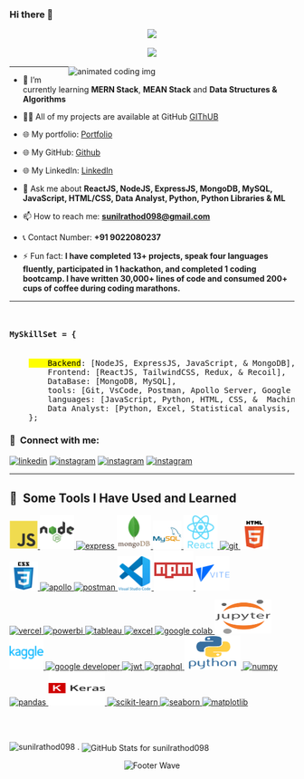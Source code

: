 ### Hi there 👋
<p align="center">
  <img src="https://capsule-render.vercel.app/api?type=venom&height=300&color=gradient&text=I'm%20Sunil%20Rathod">
</p>

<p align="center"> 
  <img src="https://capsule-render.vercel.app/api?type=transparent&color=gradient&text=A%20passionate%20developer%20from%20India&reversal=false&section=header&fontSize=30&animation=blink">
</p>
 
<img align="right" alt="animated coding img" width="400" src="https://i.pinimg.com/originals/cd/59/d6/cd59d626dc86397fe45080e6e9c7027d.gif">

<hr/>

- 🌱 I’m currently learning **MERN Stack**, **MEAN Stack** and **Data Structures & Algorithms**

- 👨‍💻 All of my projects are available at GitHub [GIThUB](https://github.com/sunilrathod098)

- 🌐 My portfolio: [Portfolio](https://sunilrathod-dashboard-sunilrathod098s-projects.vercel.app/)

- 🌐 My GitHub: [Github](https://github.com/sunilrathod098)

- 🌐 My LinkedIn: [LinkedIn](https://www.linkedin.com/in/danavath-sunil-rathod-683853202/)

- 💬 Ask me about **ReactJS, NodeJS, ExpressJS, MongoDB, MySQL, JavaScript, HTML/CSS, Data Analyst, Python, Python Libraries & ML**

- 📫 How to reach me: **sunilrathod098@gmail.com**

- 📞 Contact Number: **+91 9022080237**

- ⚡ Fun fact: **I have completed 13+ projects, speak four languages fluently, participated in 1 hackathon, and completed 1 coding bootcamp. I have written 30,000+ lines of code and consumed 200+ cups of coffee during coding marathons.**

<hr/>


<pre>
    <h4 class="pl-s">MySkillSet = {</h4>
    <mark>&nbsp;&nbsp;&nbsp;&nbsp;Backend</mark>: <span class="pl-s">[NodeJS, ExpressJS, JavaScript, & MongoDB],</span>
    <span>&nbsp;&nbsp;&nbsp;&nbsp;Frontend</span>: <span class="pl-s">[ReactJS, TailwindCSS, Redux, & Recoil],</span>
    <span> &nbsp;&nbsp;&nbsp;DataBase</span>: <span class="pl-s">[MongoDB, MySQL],</span>
    <span> &nbsp;&nbsp;&nbsp;tools</span>: <span class="pl-s">[Git, VsCode, Postman, Apollo Server, Google Cloud & OAuth 2.0 GooglePlayground],</span>
    <span> &nbsp;&nbsp;&nbsp;languages</span>: <span class="pl-s">[JavaScript, Python, HTML, CSS, &  Machine Learning Algorithms],</span>
    <span> &nbsp;&nbsp;&nbsp;Data Analyst</span>: <span class="pl-s">[Python, Excel, Statistical analysis, SQL, Numpy, Pandas, & Visualization, Power BI, & Tableau,]</span>
    <span class="pl-s">};</span>
</pre>

<h3 align="left">🚀 &nbsp;Connect with me:</h3>
<p align="left">
  <a href="https://www.linkedin.com/in/danavath-sunil-rathod-683853202/" target="blank"><img align="center" src="https://raw.githubusercontent.com/rahuldkjain/github-profile-readme-generator/master/src/images/icons/Social/linked-in-alt.svg" alt="linkedin" height="30" width="40" /></a>
  <a href="https://www.instagram.com/sunil._.rathod4/" target="blank"><img align="center" src="https://raw.githubusercontent.com/rahuldkjain/github-profile-readme-generator/master/src/images/icons/Social/instagram.svg" alt="instagram" height="30" width="40" /></a>
  <a href="https://github.com/sunilrathod098" target="blank"><img align="center" src="https://e7.pngegg.com/pngimages/911/648/png-clipart-github-repository-computer-icons-logo-github-blue-git.png" alt="instagram" height="30" width="40" /></a>
  <a href="https://sunilrathod-dashboard-sunilrathod098s-projects.vercel.app/" target="blank"><img align="center" src="https://e7.pngegg.com/pngimages/1007/416/png-clipart-briefcase-computer-icons-business-bag-portfolio-blue-text-thumbnail.png" alt="instagram" height="30" width="40" /></a>
</p>
<hr/>

<h2> 🚀 &nbsp;Some Tools I Have Used and Learned</h2>
<p align=""> 
  <p align="">
  <a href="https://developer.mozilla.org/en-US/docs/Web/JavaScript" target="_blank" rel="noreferrer"> <img src="https://raw.githubusercontent.com/devicons/devicon/master/icons/javascript/javascript-original.svg" alt="javascript" width="50" height="50"/> </a>
  <a href="https://nodejs.org" target="_blank" rel="noreferrer"> <img src="https://raw.githubusercontent.com/devicons/devicon/master/icons/nodejs/nodejs-original-wordmark.svg" alt="nodejs" width="60" height="60"/> </a> 
  <a href="https://expressjs.com" target="_blank" rel="noreferrer"> <img src="https://cdn.prod.website-files.com/6320125ace536b6ad148eca3/66502d746f57d299fe0e0c31_Image%201-Express.js.webp" alt="express" width="70" height="50"/> </a> 
  <a href="https://www.mongodb.com/" target="_blank" rel="noreferrer"> <img src="https://raw.githubusercontent.com/devicons/devicon/master/icons/mongodb/mongodb-original-wordmark.svg" alt="mongodb" width="60" height="60"/> </a>
  <a href="https://www.mysql.com/" target="_blank" rel="noreferrer"> <img src="https://raw.githubusercontent.com/devicons/devicon/master/icons/mysql/mysql-original-wordmark.svg" alt="mysql" width="50" height="50"/> </a>
  <a href="https://reactjs.org/" target="_blank" rel="noreferrer"> <img src="https://raw.githubusercontent.com/devicons/devicon/master/icons/react/react-original-wordmark.svg" alt="react" width="60" height="60"/> </a>
  <a href="https://git-scm.com/" target="_blank" rel="noreferrer"> <img src="https://www.vectorlogo.zone/logos/git-scm/git-scm-icon.svg" alt="git" width="60" height="60"/> </a>
  <a href="https://www.w3.org/html/" target="_blank" rel="noreferrer"> <img src="https://raw.githubusercontent.com/devicons/devicon/master/icons/html5/html5-original-wordmark.svg" alt="html5" width="50" height="50"/> </a>
  <a href="https://www.w3schools.com/css/" target="_blank" rel="noreferrer"> <img src="https://raw.githubusercontent.com/devicons/devicon/master/icons/css3/css3-original-wordmark.svg" alt="css3" width="50" height="50"/> </a>
  <a href="https://www.apollographql.com/" target="_blank" rel="noreferrer"> <img src="https://encrypted-tbn0.gstatic.com/images?q=tbn:ANd9GcSrZSlGXznxfGCOkrnqudGW1QX0CLSdLlQ3jA&s" alt="apollo" width="100" height="60"/> </a>
  <a href="https://www.postman.com/" target="_blank" rel="noreferrer"> <img src="https://learndirectus.com/content/images/size/w1140/2022/03/postman.png" alt="postman" width="100" height="60"/> </a>
  <a href="https://code.visualstudio.com/" target="_blank" rel="noreferrer"> <img src="https://raw.githubusercontent.com/devicons/devicon/master/icons/vscode/vscode-original-wordmark.svg" alt="vscode" width="60" height="60"/> </a>
  <a href="https://www.npmjs.com/" target="_blank" rel="noreferrer"> <img src="https://raw.githubusercontent.com/devicons/devicon/master/icons/npm/npm-original-wordmark.svg" alt="npm" width="70" height="70"/> </a>
  <a href="https://vitejs.dev/" target="_blank" rel="noreferrer"> <img src="https://raw.githubusercontent.com/devicons/devicon/master/icons/vite/vite-original-wordmark.svg" alt="vite" width="60" height="60"/> </a>

  <a href="https://vercel.com/" target="_blank" rel="noreferrer"> <img src="https://mwskwong.com/_next/image?url=https%3A%2F%2Fimages.ctfassets.net%2Fq95r71b1uue1%2FCZM8YFlF9RPBFqn4IW1km%2F1b490ec8796f11dc4491fdc81fadcccd%2FVercel_OG_Image.png&w=1080&q=75" alt="vercel" width="100" height="60"/> </a>
  <a href="https://powerbi.microsoft.com/" target="_blank" rel="noreferrer"> <img src="https://www.dettifossit.com/courseimages/power-bi-training-in-hyderabad.png" alt="powerbi" width="100" height="60"/> </a>
  <a href="https://www.tableau.com/" target="_blank" rel="noreferrer"> <img src="https://crgroup.com/wp-content/uploads/tableau-blue-logo.png" alt="tableau" width="100" height="60"/> </a>
  <a href="https://www.microsoft.com/en-us/microsoft-365/excel" target="_blank" rel="noreferrer"> <img src="https://encrypted-tbn0.gstatic.com/images?q=tbn:ANd9GcT_RtuMeDbqn_L7j2ujyuYbPjrULVftKfxhkQ&s" alt="excel" width="100" height="60"/> </a>
  <a href="https://colab.research.google.com/" target="_blank" rel="noreferrer"> <img src="https://i.ytimg.com/vi/O3a1Dlja_ug/maxresdefault.jpg" alt="google colab" width="100" height="70"/> </a>
  <a href="https://jupyter.org/" target="_blank" rel="noreferrer"> <img src="https://raw.githubusercontent.com/devicons/devicon/master/icons/jupyter/jupyter-original-wordmark.svg" alt="jupyter" width="100" height="60"/> </a>
  <a href="https://www.kaggle.com/" target="_blank" rel="noreferrer"> <img src="https://raw.githubusercontent.com/devicons/devicon/master/icons/kaggle/kaggle-original-wordmark.svg" alt="kaggle" width="60" height="60"/> </a>
  <a href="https://developers.google.com/" target="_blank" rel="noreferrer"> <img src="https://miro.medium.com/v2/resize:fit:1400/1*q2cOVRd_90X9-GmTfQy-Ag.png" alt="google developer" width="40" height="40"/> </a>
  <a href="https://jwt.io/" target="_blank" rel="noreferrer"> <img src="https://ssojet.com/blog/navigating-the-world-of-jwt-a-comprehensive-guide/jwt.jpg" alt="jwt" width="100" height="60"/> </a>
  <a href="https://graphql.org/" target="_blank" rel="noreferrer"> <img src="https://www.gravitee.io/hubfs/graphql.png" alt="graphql" width="100" height="60"/> </a> 
  <a href="https://www.python.org/" target="_blank" rel="noreferrer"> <img src="https://raw.githubusercontent.com/devicons/devicon/master/icons/python/python-original-wordmark.svg" alt="python" width="100" height="60"/> </a>
  <a href="https://numpy.org/" target="_blank" rel="noreferrer"> <img src="https://media.licdn.com/dms/image/v2/D4D12AQE6lQU4Qowvvg/article-cover_image-shrink_600_2000/article-cover_image-shrink_600_2000/0/1675497503021?e=2147483647&v=beta&t=2a7Bs5YrJ3Mf4occHx7RRYWqxpJMsC_Tx2iUnbTIV3g" alt="numpy" width="100" height="60"/> </a>
  <a href="https://pandas.pydata.org/" target="_blank" rel="noreferrer"> <img src="https://static1.makeuseofimages.com/wordpress/wp-content/uploads/2021/10/Pandas-in-Python.jpg" alt="pandas" width="100" height="60"/> </a>
  <a href="https://keras.io/" target="_blank" rel="noreferrer"> <img src="https://raw.githubusercontent.com/devicons/devicon/master/icons/keras/keras-original-wordmark.svg" alt="keras" width="100" height="60"/> </a>
  <a href="https://scikit-learn.org/" target="_blank" rel="noreferrer"> <img src="https://upload.wikimedia.org/wikipedia/commons/thumb/0/05/Scikit_learn_logo_small.svg/1200px-Scikit_learn_logo_small.svg.png" alt="scikit-learn" width="100" height="60"/> </a>
  <a href="https://seaborn.pydata.org/" target="_blank" rel="noreferrer"> <img src="https://cdn-images-1.medium.com/max/851/1*H5QKjH0rxbJAiWpNs01_WA.jpeg" alt="seaborn" width="100" height="60"/> </a>
  <a href=" https://matplotlib.org/" target="_blank" rel="noreferrer"> <img src="https://studyopedia.com/wp-content/uploads/2022/12/Matplotlib-featured-image-studyopedia.png" alt="matplotlib" width="100" height="60"/> </a>
</p>

<br>
<br>


<p><img align="left" src="https://github-readme-stats.vercel.app/api/top-langs?username=sunilrathod098&show_icons=true&locale=en&layout=compact" alt="sunilrathod098" /></p>

<p>&nbsp;.
  <img align="center" src="https://github-readme-stats.vercel.app/api?username=sunilrathod098&show_icons=true&locale=en" alt="GitHub Stats for sunilrathod098" />
</p>
<p align="center">
  <img src="https://capsule-render.vercel.app/api?type=waving&height=100&width=800&color=gradient&reversal=false&section=footer" alt="Footer Wave" />
</p>

